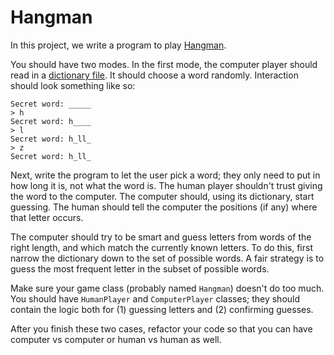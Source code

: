 # Hangman

In this project, we write a program to play [Hangman][wiki-hangman].

You should have two modes. In the first mode, the computer player
should read in a [dictionary file][dictionary]. It should choose
a word randomly. Interaction should look something like so:

    Secret word: _____
    > h
    Secret word: h____
    > l
    Secret word: h_ll_
    > z
    Secret word: h_ll_

Next, write the program to let the user pick a word; they only need to
put in how long it is, not what the word is. The human player shouldn't
trust giving the word to the computer. The computer should,
using its dictionary, start guessing. The human should tell the
computer the positions (if any) where that letter occurs.

The computer should try to be smart and guess letters from words of
the right length, and which match the currently known letters. To do
this, first narrow the dictionary down to the set of possible words. A
fair strategy is to guess the most frequent letter in the subset of
possible words.

Make sure your game class (probably named `Hangman`) doesn't do too
much. You should have `HumanPlayer` and `ComputerPlayer` classes; they
should contain the logic both for (1) guessing letters and (2)
confirming guesses.

After you finish these two cases, refactor your code so that you can have computer vs computer or human vs human as well.

[wiki-hangman]: http://en.wikipedia.org/wiki/Hangman_(game)
[dictionary]: https://github.com/appacademy/ruby-curriculum/blob/master/dictionary.txt
